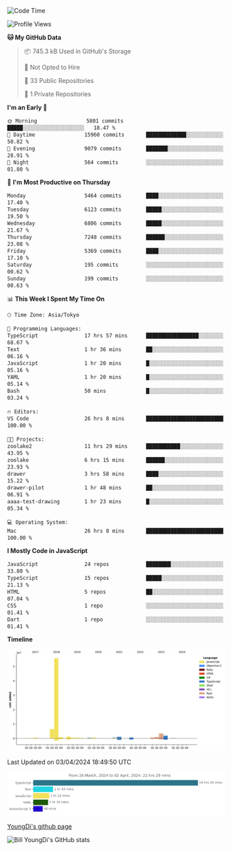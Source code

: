 <!--START_SECTION:waka-->
![Code Time](http://img.shields.io/badge/Code%20Time-568%20hrs-blue)

![Profile Views](http://img.shields.io/badge/Profile%20Views-2-blue)

**🐱 My GitHub Data** 

> 📦 745.3 kB Used in GitHub's Storage 
 > 
> 🚫 Not Opted to Hire
 > 
> 📜 33 Public Repositories 
 > 
> 🔑 1 Private Repositories 
 > 
**I'm an Early 🐤** 

```text
🌞 Morning                5801 commits        █████░░░░░░░░░░░░░░░░░░░░   18.47 % 
🌆 Daytime                15960 commits       █████████████░░░░░░░░░░░░   50.82 % 
🌃 Evening                9079 commits        ███████░░░░░░░░░░░░░░░░░░   28.91 % 
🌙 Night                  564 commits         ░░░░░░░░░░░░░░░░░░░░░░░░░   01.80 % 
```
📅 **I'm Most Productive on Thursday** 

```text
Monday                   5464 commits        ████░░░░░░░░░░░░░░░░░░░░░   17.40 % 
Tuesday                  6123 commits        █████░░░░░░░░░░░░░░░░░░░░   19.50 % 
Wednesday                6806 commits        █████░░░░░░░░░░░░░░░░░░░░   21.67 % 
Thursday                 7248 commits        ██████░░░░░░░░░░░░░░░░░░░   23.08 % 
Friday                   5369 commits        ████░░░░░░░░░░░░░░░░░░░░░   17.10 % 
Saturday                 195 commits         ░░░░░░░░░░░░░░░░░░░░░░░░░   00.62 % 
Sunday                   199 commits         ░░░░░░░░░░░░░░░░░░░░░░░░░   00.63 % 
```


📊 **This Week I Spent My Time On** 

```text
🕑︎ Time Zone: Asia/Tokyo

💬 Programming Languages: 
TypeScript               17 hrs 57 mins      █████████████████░░░░░░░░   68.67 % 
Text                     1 hr 36 mins        ██░░░░░░░░░░░░░░░░░░░░░░░   06.16 % 
JavaScript               1 hr 20 mins        █░░░░░░░░░░░░░░░░░░░░░░░░   05.16 % 
YAML                     1 hr 20 mins        █░░░░░░░░░░░░░░░░░░░░░░░░   05.14 % 
Bash                     50 mins             █░░░░░░░░░░░░░░░░░░░░░░░░   03.24 % 

🔥 Editors: 
VS Code                  26 hrs 8 mins       █████████████████████████   100.00 % 

🐱‍💻 Projects: 
zoolake2                 11 hrs 29 mins      ███████████░░░░░░░░░░░░░░   43.95 % 
zoolake                  6 hrs 15 mins       ██████░░░░░░░░░░░░░░░░░░░   23.93 % 
drawer                   3 hrs 58 mins       ████░░░░░░░░░░░░░░░░░░░░░   15.22 % 
drawer-pilot             1 hr 48 mins        ██░░░░░░░░░░░░░░░░░░░░░░░   06.91 % 
aaaa-test-drawing        1 hr 23 mins        █░░░░░░░░░░░░░░░░░░░░░░░░   05.34 % 

💻 Operating System: 
Mac                      26 hrs 8 mins       █████████████████████████   100.00 % 
```

**I Mostly Code in JavaScript** 

```text
JavaScript               24 repos            ████████░░░░░░░░░░░░░░░░░   33.80 % 
TypeScript               15 repos            █████░░░░░░░░░░░░░░░░░░░░   21.13 % 
HTML                     5 repos             ██░░░░░░░░░░░░░░░░░░░░░░░   07.04 % 
CSS                      1 repo              ░░░░░░░░░░░░░░░░░░░░░░░░░   01.41 % 
Dart                     1 repo              ░░░░░░░░░░░░░░░░░░░░░░░░░   01.41 % 
```



**Timeline**

![Lines of Code chart](https://raw.githubusercontent.com/Youngdi/Youngdi/master/assets/bar_graph.png)


 Last Updated on 03/04/2024 18:49:50 UTC
<!--END_SECTION:waka-->

![wakatime](./images/stat.svg)

[YoungDi's github page](https://youngdi.github.io)

![Bill YoungDi's GitHub stats](https://github-readme-stats.vercel.app/api?username=youngdi&count_private=true&show_icons=true)

